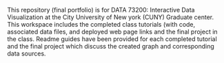This repository (final portfolio) is for DATA 73200: Interactive Data Visualization at the City University of New york (CUNY) Graduate center. 
This workspace includes the completed class tutorials (with code, associated data files, and deployed web page links and the final project in the class. 
Readme guides have been provided for each completed tutorial and the final project which discuss the created graph and corresponding data sources. 
